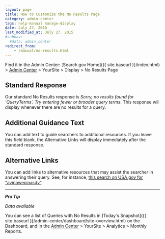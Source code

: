 ```yaml
---
layout: page
title: How to Customize the No Results Page
category: admin-center
tags: help-manual manage-display
date: July 27, 2015
last_modified_at: July 27, 2015
#subnav:
  #data: admin_center
redirect_from:
    - /manual/no-results.html
---
```


 Find it in the Admin Center: [Search.gov Home]({{ site.baseurl }}/index.html) > [Admin Center](https://search.usa.gov/sites/) > YourSite > Display > No Results Page

## Standard Response

Our standard No Results response is *Sorry, no results found for 'QueryTerms'. Try entering fewer or broader query terms*. This response will display whenever there are no results for a query.

## Additional Guidance Text

You can add text to guide searchers to additional resources. If you leave this field blank, the Alternative Links will display immediately after the standard response.

## Alternative Links

You can add links to alternative resources that may assist the searcher in answering their query. See, for instance, [this search on USA.gov for "avinaweoinasdv"](https://search.usa.gov/search?affiliate=usagov&query=avinaweoinasdv).

---

***Pro Tip***

*Data available*

You can see a list of Queries with No Results in [Today's Snapshot]({{ site.baseurl }}/admin-center/dashboard/site-overview.html) on the Dashboard, and in the [Admin Center](https://search.usa.gov/sites/) > YourSite > Analytics > Monthly Reports.